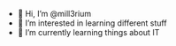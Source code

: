 - 👋 Hi, I’m @mill3rium
- 👀 I’m interested in learning different stuff
- 🌱 I’m currently learning things about IT

<!---
mill3rium/mill3rium is a ✨ special ✨ repository because its `README.md` (this file) appears on your GitHub profile.
You can click the Preview link to take a look at your changes.
--->
